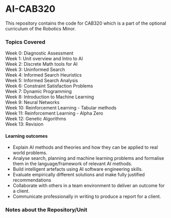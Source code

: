 # AI-CAB320
This repository contains the code for CAB320 which is a part of the optional curriculum of the Robotics Minor. 

### Topics Covered 
Week 0: Diagnostic Assessment  
Week 1: Unit overview and Intro to AI  
Week 2: Discrete Math tools for AI  
Week 3: Uninformed Search  
Week 4: Informed Search Heuristics  
Week 5: Informed Search Analysis  
Week 6: Constraint Satisfaction Problems  
Week 7: Dynamic Programming  
Week 8: Introduction to Machine Learning  
Week 9: Neural Networks  
Week 10: Reinforcement Learning - Tabular methods  
Week 11: Reinforcement Learning - Alpha Zero  
Week 12: Genetic Algorithms  
Week 13: Revision  

#### Learning outcomes
-   Explain AI methods and theories and how they can be applied to real world problems.
-   Analyse search, planning and machine learning problems and formalise them in the language/framework of relevant AI methods.
-   Build intelligent artefacts using AI software engineering skills.
-   Evaluate empirically different solutions and make fully justified recommendations
-   Collaborate with others in a team environment to deliver an outcome for a client.
-   Communicate professionally in writing to produce a report for a client.


### Notes about the Repository/Unit
